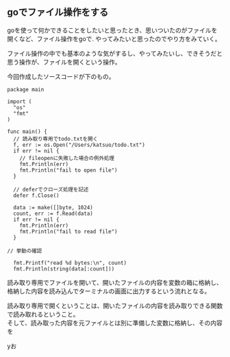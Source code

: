 ## goでファイル操作をする

goを使って何かできることをしたいと思ったとき、思いついたのがファイルを開くなど、ファイル操作をgoで. 
やってみたいと思ったのでやり方をみていく。

ファイル操作の中でも基本のような気がするし、やってみたいし、できそうだと思う操作が、ファイルを開くという操作。

今回作成したソースコードが下のもの。

```
package main

import (
  "os"
  "fmt"
)

func main() {
  // 読み取り専用でtodo.txtを開く
  f, err := os.Open("/Users/katsuo/todo.txt")
  if err != nil {
    // fileopenに失敗した場合の例外処理
    fmt.Println(err)
    fmt.Println("fail to open file")
  }

  // deferでクローズ処理を記述
  defer f.Close()

  data := make([]byte, 1024)
  count, err := f.Read(data)
  if err != nil {
    fmt.Println(err)
    fmt.Println("fail to read file")
  }

// 挙動の確認

  fmt.Printf("read %d bytes:\n", count)
  fmt.Println(string(data[:count]))
```

読み取り専用でファイルを開いて、開いたファイルの内容を変数の箱に格納し、格納した内容を読み込んでターミナルの画面に出力するという流れとなる。

読み取り専用で開くということは、開いたファイルの内容を読み取りできる関数で読み取れるということ。  
そして、読み取った内容を元ファイルとは別に準備した変数に格納し、その内容を

yお
